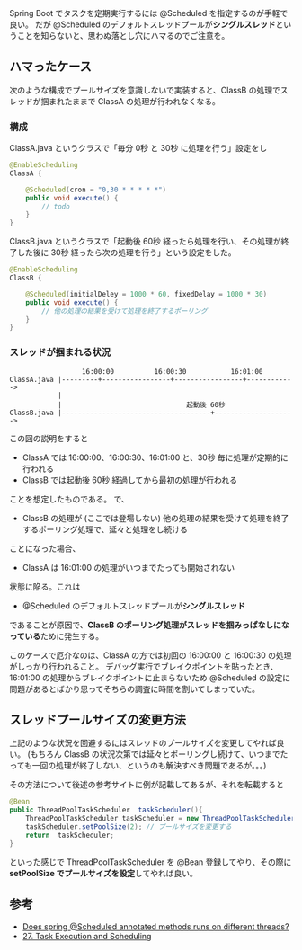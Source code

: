 Spring Boot でタスクを定期実行するには @Scheduled を指定するのが手軽で良い。
だが @Scheduled のデフォルトスレッドプールが**シングルスレッド**ということを知らないと、思わぬ落とし穴にハマるのでご注意を。

## ハマったケース

次のような構成でプールサイズを意識しないで実装すると、ClassB の処理でスレッドが掴まれたままで ClassA の処理が行われなくなる。

### 構成

ClassA.java というクラスで「毎分 0秒 と 30秒 に処理を行う」設定をし

```java:ClassA.java
@EnableScheduling
ClassA {

    @Scheduled(cron = "0,30 * * * * *")
    public void execute() {
        // todo
    }
}
```

ClassB.java というクラスで「起動後 60秒 経ったら処理を行い、その処理が終了した後に 30秒 経ったら次の処理を行う」という設定をした。

```java:ClassB.java
@EnableScheduling
ClassB {

    @Scheduled(initialDeley = 1000 * 60, fixedDelay = 1000 * 30)
    public void execute() {
        // 他の処理の結果を受けて処理を終了するポーリング
    }
}
```

### スレッドが掴まれる状況

```:スレッドが掴まれる可能性のあるケース
                  16:00:00          16:00:30           16:01:00
ClassA.java |---------+-----------------+-----------------+------------>
            |
            |                               起動後 60秒
ClassB.java |-------------------------------------+-------------------->
```

この図の説明をすると

* ClassA では 16:00:00、16:00:30、16:01:00 と、30秒 毎に処理が定期的に行われる
* ClassB では起動後 60秒 経過してから最初の処理が行われる

ことを想定したものである。
で、

* ClassB の処理が (ここでは登場しない) 他の処理の結果を受けて処理を終了するポーリング処理で、延々と処理をし続ける

ことになった場合、

* ClassA は 16:01:00 の処理がいつまでたっても開始されない

状態に陥る。これは

* @Scheduled のデフォルトスレッドプールが**シングルスレッド**

であることが原因で、**ClassB のポーリング処理がスレッドを掴みっぱなしになっている**ために発生する。

このケースで厄介なのは、ClassA の方では初回の 16:00:00 と 16:00:30 の処理がしっかり行われること。
デバッグ実行でブレイクポイントを貼ったとき、16:01:00 の処理からブレイクポイントに止まらないため @Scheduled の設定に問題があるとばかり思ってそちらの調査に時間を割いてしまっていた。

## スレッドプールサイズの変更方法

上記のような状況を回避するにはスレッドのプールサイズを変更してやれば良い。
(もちろん ClassB の状況次第では延々とポーリングし続けて、いつまでたっても一回の処理が終了しない、というのも解決すべき問題であるが。。。)

その方法について後述の参考サイトに例が記載してあるが、それを転載すると

```java:ExampleConfiguration.java
@Bean
public ThreadPoolTaskScheduler  taskScheduler(){
    ThreadPoolTaskScheduler taskScheduler = new ThreadPoolTaskScheduler();
    taskScheduler.setPoolSize(2); // プールサイズを変更する
    return  taskScheduler;
}
```

といった感じで ThreadPoolTaskScheduler を @Bean 登録してやり、その際に **setPoolSize でプールサイズを設定**してやれば良い。

## 参考

* [Does spring @Scheduled annotated methods runs on different threads?](https://stackoverflow.com/questions/21993464/does-spring-scheduled-annotated-methods-runs-on-different-threads)
* [27. Task Execution and Scheduling](https://docs.spring.io/spring/docs/4.0.x/spring-framework-reference/htmlsingle/#scheduling)
